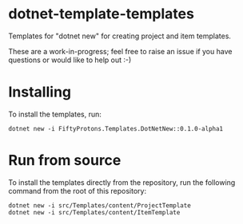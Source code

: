 # dotnet-template-templates

Templates for "dotnet new" for creating project and item templates.

These are a work-in-progress; feel free to raise an issue if you have questions or would like to help out :-)

# Installing

To install the templates, run:

```
dotnet new -i FiftyProtons.Templates.DotNetNew::0.1.0-alpha1
```

# Run from source

To install the templates directly from the repository, run the following command from the root of this repository:

```
dotnet new -i src/Templates/content/ProjectTemplate
dotnet new -i src/Templates/content/ItemTemplate
```
